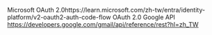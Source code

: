 Microsoft OAuth 2.0https://learn.microsoft.com/zh-tw/entra/identity-platform/v2-oauth2-auth-code-flow
OAuth 2.0  Google API https://developers.google.com/gmail/api/reference/rest?hl=zh_TW